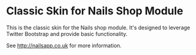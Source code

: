 # Classic Skin for Nails Shop Module

This is the classic skin for the Nails shop module. It's designed to leverage Twitter Bootstrap and provide basic functionality.

See http://nailsapp.co.uk for more information.